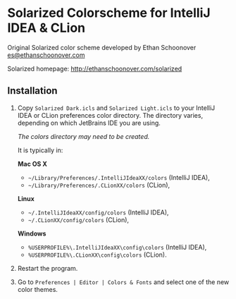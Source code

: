 Solarized Colorscheme for IntelliJ IDEA & CLion
===============================================

Original Solarized color scheme developed by Ethan Schoonover <es@ethanschoonover.com>  

Solarized homepage: http://ethanschoonover.com/solarized

Installation
------------

1.  Copy `Solarized Dark.icls` and `Solarized Light.icls` to your IntelliJ IDEA or CLion preferences
    color directory. The directory varies, depending on which JetBrains IDE you are using.

    *The colors directory may need to be created.*

    It is typically in:

    **Mac OS X**
    * `~/Library/Preferences/.IntelliJIdeaXX/colors` (IntelliJ IDEA),
    * `~/Library/Preferences/.CLionXX/colors` (CLion),

    **Linux**
    * `~/.IntelliJIdeaXX/config/colors` (IntelliJ IDEA),
	* `~/.CLionXX/config/colors` (CLion),

    **Windows**
    * `%USERPROFILE%\.IntelliJIdeaXX\config\colors` (IntelliJ IDEA),
    * `%USERPROFILE%\.CLionXX\config\colors` (CLion).

2. Restart the program.

3. Go to `Preferences | Editor | Colors & Fonts` and select one of the new
color themes.